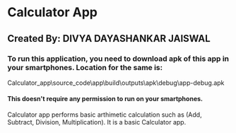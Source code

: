 # Calculator App
## Created By: DIVYA DAYASHANKAR JAISWAL

### To run this application, you need to download apk of this app in your smartphones. Location for the same is: 
Calculator_app\source_code\app\build\outputs\apk\debug\app-debug.apk

#### This doesn't require any permission to run on your smartphones.

Calculator app performs basic arthimetic calculation such as (Add, Subtract, Division, Multiplication). It is a basic Calculator app.
